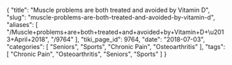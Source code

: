 {
    "title": "Muscle problems are both treated and avoided by Vitamin D",
    "slug": "muscle-problems-are-both-treated-and-avoided-by-vitamin-d",
    "aliases": [
        "/Muscle+problems+are+both+treated+and+avoided+by+Vitamin+D+\u2013+April+2018",
        "/9764"
    ],
    "tiki_page_id": 9764,
    "date": "2018-07-03",
    "categories": [
        "Seniors",
        "Sports",
        "Chronic Pain",
        "Osteoarthritis"
    ],
    "tags": [
        "Chronic Pain",
        "Osteoarthritis",
        "Seniors",
        "Sports"
    ]
}